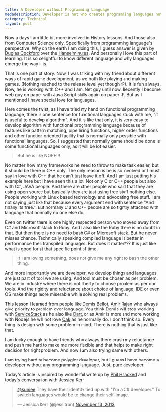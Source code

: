 ```yaml
---
title: A Developer without Programming Language
medadescription: Developer is not who creates programming languages not programming languages creates developers. 
category: Technical
layout: post
---
```


Now a days I am little bit more involved in History lessons. And those also from Computer Science only. Specifically from programming language's perspective.  Why on the earth I am doing this, I guess answer is given by  [Duglas Cockford](http://www.crockford.com/) over the [Hanselminutes](http://hanselminutes.com/396/bugs-considered-harmful-with-douglas-crockford).  And personally I love this part of learning. It is so delightful to know different language and why languages emerge the way it is.

That is one part of story. Now, I was talking with my friend about different ways of rapid game development, as we both like playing and making games. (Nothing reached to the release level yet though :P). It is fun always. Now, he is working with C++ and I am .Net guy until now. Recently I become web guy on paper with Java Script skills again on paper :P. But as I mentioned I have special love for languages. 
<!--excerpt-->
Here comes the twist, as I have tried my hand on functional programming language, there is one sentence for functional languages stuck with me, "it is useful to develop algorithm". And it is like that only, it is very easy to develop algorithm with functional programming language because of features like pattern matching, pipe lining functions, higher order functions and other function oriented facility that is normally only possible with functional languages. So, I suggested that normally game should be done is some functional languages only, as it will be lot easier. 

>But he is like NOPE!!! 

No matter how many frameworks he need to throw to make task easier, but it should be there in C++ only. The only reason is he is so involved or I must say in love with C++ that he can't just leave it off. And I am just putting his example here but I have seen this a lot. Not only C or C++ people but also with C#, JAVA people. And there are other people who said that they are using open source but basically they are just using free stuff nothing else. People working with Linux based technology and advocating free stuff. I am not saying just like that because every argument end with sentence "And finally its free.".  But normally C and C++ people are so tightly attached with language that normally no one else do. 

Even on twitter there is one highly respected person who moved away from C# and Microsoft stack to Ruby. And I also like the Ruby there is no doubt in that. But then there is no need to bash C# or Microsoft stack. But he never misses chance. Technically speaking compiled language is better in performance then transpiled languages. But does it matter??? It is just like what is good for at that specific point of time. 

> If I am loving something, does not give me any right to bash the other thing.

And more importantly we are developer, we develop things and languages are just part of tool we are using. And tool must be chosen as per problem. We are in industry where there is not liberty to choose problem as per our tools. And the rigidity and reluctance about choice of language, IDE or even OS make things more miserable while solving real problems. 

This lesson I learned from people like [Demis Bellot](https://twitter.com/demisbellot), [Amir Rajan](https://twitter.com/amirrajan) who always give priority to problem over language. You think Demis will stop working with [ServiceStack](http://servicestack.net/) as he also like [Dart](https://www.dartlang.org/), or as Amir is more and more working with Nodejs he will not love [Oak](http://amirrajan.net/Oak/) as he normally do. I don't think so. Every thing is design with some problem in mind. There is nothing that is just like that. 

I am lucky enough to have friends who always there crash my reluctance and push me hard to make me more flexible and that helps to make right decision for right problem. And now I am also trying same with others.

I am trying hard to become polyglot developer, but I guess I have become a developer without any programming language. Just, pure developer. 

Today's article is inspired by wonderful write up by [Phil Haacked](http://haacked.com/archive/2013/11/08/death-to-the-if-statement.aspx) and today's conversation with Jessica Kerr

<blockquote class="twitter-tweet"><p><a href="https://twitter.com/kunjee">@kunjee</a> They have their identity tied up with &quot;I&#39;m a C# developer.&quot; To switch languages would be to change their self-image.</p>&mdash; Jessica Kerr (@jessitron) <a href="https://twitter.com/jessitron/statuses/400455908724994048">November 13, 2013</a></blockquote>
<script async src="//platform.twitter.com/widgets.js" charset="utf-8"></script>